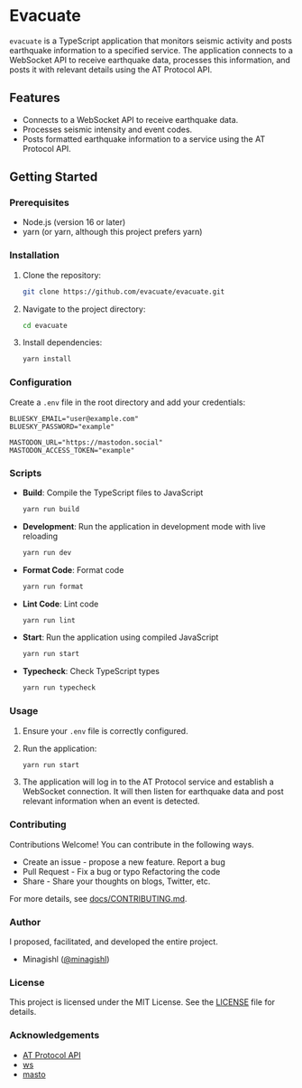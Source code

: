# Evacuate

`evacuate` is a TypeScript application that monitors seismic activity and posts earthquake information to a specified service. The application connects to a WebSocket API to receive earthquake data, processes this information, and posts it with relevant details using the AT Protocol API.

## Features

- Connects to a WebSocket API to receive earthquake data.
- Processes seismic intensity and event codes.
- Posts formatted earthquake information to a service using the AT Protocol API.

## Getting Started

### Prerequisites

- Node.js (version 16 or later)
- yarn (or yarn, although this project prefers yarn)

### Installation

1. Clone the repository:

   ```bash
   git clone https://github.com/evacuate/evacuate.git
   ```

2. Navigate to the project directory:

   ```bash
   cd evacuate
   ```

3. Install dependencies:

   ```bash
   yarn install
   ```

### Configuration

Create a `.env` file in the root directory and add your credentials:

```
BLUESKY_EMAIL="user@example.com"
BLUESKY_PASSWORD="example"

MASTODON_URL="https://mastodon.social"
MASTODON_ACCESS_TOKEN="example"
```

### Scripts

- **Build**: Compile the TypeScript files to JavaScript

  ```bash
  yarn run build
  ```

- **Development**: Run the application in development mode with live reloading

  ```bash
  yarn run dev
  ```

- **Format Code**: Format code

  ```bash
  yarn run format
  ```

- **Lint Code**: Lint code

  ```bash
  yarn run lint
  ```

- **Start**: Run the application using compiled JavaScript

  ```bash
  yarn run start
  ```

- **Typecheck**: Check TypeScript types

  ```bash
  yarn run typecheck
  ```

### Usage

1. Ensure your `.env` file is correctly configured.
2. Run the application:

   ```bash
   yarn run start
   ```

3. The application will log in to the AT Protocol service and establish a WebSocket connection. It will then listen for earthquake data and post relevant information when an event is detected.

### Contributing

Contributions Welcome! You can contribute in the following ways.

- Create an issue - propose a new feature. Report a bug
- Pull Request - Fix a bug or typo Refactoring the code
- Share - Share your thoughts on blogs, Twitter, etc.

For more details, see [docs/CONTRIBUTING.md](docs/CONTRIBUTING.md).

### Author

I proposed, facilitated, and developed the entire project.

- Minagishl ([@minagishl](https://github.com/minagishl))

### License

This project is licensed under the MIT License. See the [LICENSE](LICENSE) file for details.

### Acknowledgements

- [AT Protocol API](https://github.com/bluesky-social/atproto)
- [ws](https://github.com/websockets/ws)
- [masto](https://github.com/neet/masto.js)
